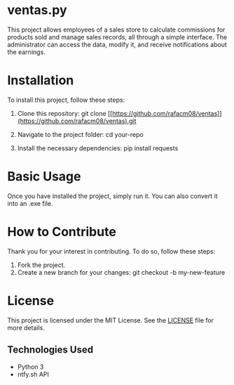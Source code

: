 # ventas.py
This project allows employees of a sales store to calculate commissions for products sold and manage sales records, all through a simple interface. The administrator can access the data, modify it, and receive notifications about the earnings.


# Installation
To install this project, follow these steps:

1. Clone this repository:
    git clone [[https://github.com/rafacm08/ventas]](https://github.com/rafacm08/ventas).git

2. Navigate to the project folder:
    cd your-repo

3. Install the necessary dependencies:
    pip install requests


# Basic Usage
Once you have installed the project, simply run it. You can also convert it into an .exe file.


# How to Contribute
Thank you for your interest in contributing. To do so, follow these steps:

1. Fork the project.
2. Create a new branch for your changes:
   git checkout -b my-new-feature


# License
This project is licensed under the MIT License. See the [LICENSE](LICENSE) file for more details.


## Technologies Used
- Python 3
- ntfy.sh API
